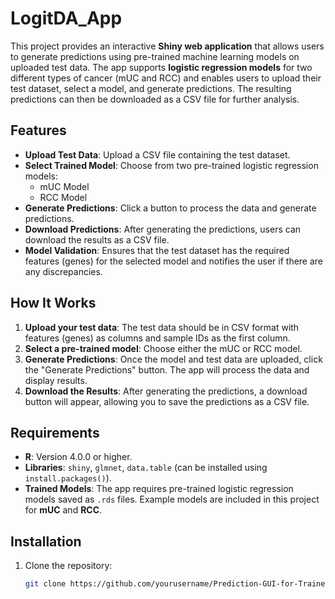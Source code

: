 # LogitDA_App

This project provides an interactive **Shiny web application** that allows users to generate predictions using pre-trained machine learning models on uploaded test data. The app supports **logistic regression models** for two different types of cancer (mUC and RCC) and enables users to upload their test dataset, select a model, and generate predictions. The resulting predictions can then be downloaded as a CSV file for further analysis.

## Features

- **Upload Test Data**: Upload a CSV file containing the test dataset.
- **Select Trained Model**: Choose from two pre-trained logistic regression models:
  - mUC Model
  - RCC Model
- **Generate Predictions**: Click a button to process the data and generate predictions.
- **Download Predictions**: After generating the predictions, users can download the results as a CSV file.
- **Model Validation**: Ensures that the test dataset has the required features (genes) for the selected model and notifies the user if there are any discrepancies.

## How It Works

1. **Upload your test data**: The test data should be in CSV format with features (genes) as columns and sample IDs as the first column.
2. **Select a pre-trained model**: Choose either the mUC or RCC model.
3. **Generate Predictions**: Once the model and test data are uploaded, click the "Generate Predictions" button. The app will process the data and display results.
4. **Download the Results**: After generating the predictions, a download button will appear, allowing you to save the predictions as a CSV file.

## Requirements

- **R**: Version 4.0.0 or higher.
- **Libraries**: `shiny`, `glmnet`, `data.table` (can be installed using `install.packages()`).
- **Trained Models**: The app requires pre-trained logistic regression models saved as `.rds` files. Example models are included in this project for **mUC** and **RCC**.

## Installation

1. Clone the repository:
   ```bash
   git clone https://github.com/yourusername/Prediction-GUI-for-Trained-Models.git

